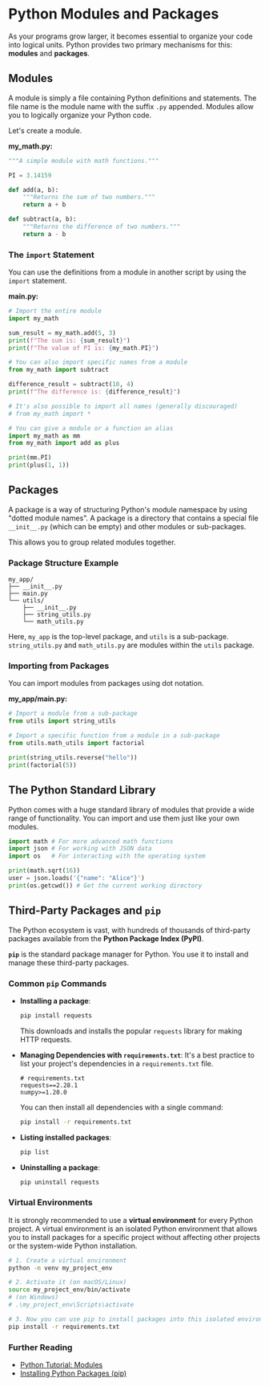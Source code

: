 # Python Modules and Packages

As your programs grow larger, it becomes essential to organize your code into logical units. Python provides two primary mechanisms for this: **modules** and **packages**.

## Modules

A module is simply a file containing Python definitions and statements. The file name is the module name with the suffix `.py` appended. Modules allow you to logically organize your Python code.

Let's create a module.

**my_math.py:**
```python
"""A simple module with math functions."""

PI = 3.14159

def add(a, b):
    """Returns the sum of two numbers."""
    return a + b

def subtract(a, b):
    """Returns the difference of two numbers."""
    return a - b
```

### The `import` Statement
You can use the definitions from a module in another script by using the `import` statement.

**main.py:**
```python
# Import the entire module
import my_math

sum_result = my_math.add(5, 3)
print(f"The sum is: {sum_result}")
print(f"The value of PI is: {my_math.PI}")

# You can also import specific names from a module
from my_math import subtract

difference_result = subtract(10, 4)
print(f"The difference is: {difference_result}")

# It's also possible to import all names (generally discouraged)
# from my_math import *

# You can give a module or a function an alias
import my_math as mm
from my_math import add as plus

print(mm.PI)
print(plus(1, 1))
```

## Packages

A package is a way of structuring Python's module namespace by using "dotted module names". A package is a directory that contains a special file `__init__.py` (which can be empty) and other modules or sub-packages.

This allows you to group related modules together.

### Package Structure Example

```
my_app/
├── __init__.py
├── main.py
└── utils/
    ├── __init__.py
    ├── string_utils.py
    └── math_utils.py
```
Here, `my_app` is the top-level package, and `utils` is a sub-package. `string_utils.py` and `math_utils.py` are modules within the `utils` package.

### Importing from Packages

You can import modules from packages using dot notation.

**my_app/main.py:**
```python
# Import a module from a sub-package
from utils import string_utils

# Import a specific function from a module in a sub-package
from utils.math_utils import factorial

print(string_utils.reverse("hello"))
print(factorial(5))
```

## The Python Standard Library

Python comes with a huge standard library of modules that provide a wide range of functionality. You can import and use them just like your own modules.

```python
import math # For more advanced math functions
import json # For working with JSON data
import os   # For interacting with the operating system

print(math.sqrt(16))
user = json.loads('{"name": "Alice"}')
print(os.getcwd()) # Get the current working directory
```

## Third-Party Packages and `pip`

The Python ecosystem is vast, with hundreds of thousands of third-party packages available from the **Python Package Index (PyPI)**.

**`pip`** is the standard package manager for Python. You use it to install and manage these third-party packages.

### Common `pip` Commands

*   **Installing a package**:
    ```bash
    pip install requests
    ```
    This downloads and installs the popular `requests` library for making HTTP requests.

*   **Managing Dependencies with `requirements.txt`**:
    It's a best practice to list your project's dependencies in a `requirements.txt` file.
    ```
    # requirements.txt
    requests==2.28.1
    numpy>=1.20.0
    ```
    You can then install all dependencies with a single command:
    ```bash
    pip install -r requirements.txt
    ```

*   **Listing installed packages**:
    ```bash
    pip list
    ```

*   **Uninstalling a package**:
    ```bash
    pip uninstall requests
    ```

### Virtual Environments
It is strongly recommended to use a **virtual environment** for every Python project. A virtual environment is an isolated Python environment that allows you to install packages for a specific project without affecting other projects or the system-wide Python installation.

```bash
# 1. Create a virtual environment
python -m venv my_project_env

# 2. Activate it (on macOS/Linux)
source my_project_env/bin/activate
# (on Windows)
# .\my_project_env\Scripts\activate

# 3. Now you can use pip to install packages into this isolated environment
pip install -r requirements.txt
```

<div class="further-reading">
<h3>Further Reading</h3>
<ul>
  <li><a href="https://docs.python.org/3/tutorial/modules.html" target="_blank" rel="noopener noreferrer">Python Tutorial: Modules</a></li>
  <li><a href="https://packaging.python.org/en/latest/tutorials/installing-packages/" target="_blank" rel="noopener noreferrer">Installing Python Packages (pip)</a></li>
</ul>
</div>